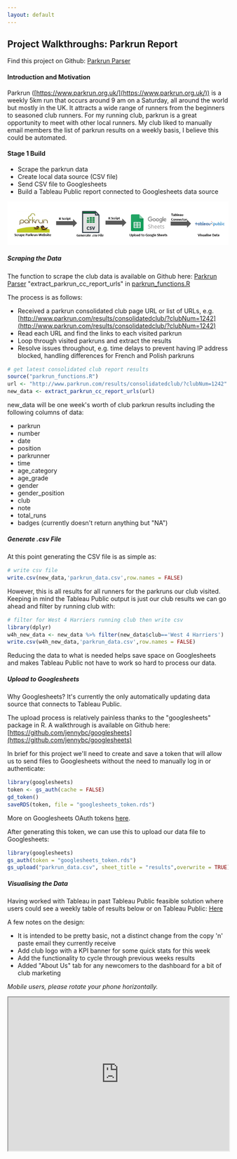 ```yaml
---
layout: default
---
```

## Project Walkthroughs: Parkrun Report
Find this project on Github: <a href ="https://github.com/wjsutton/parkrun_parser">Parkrun Parser</a>

#### **Introduction and Motivation**

Parkrun ([https://www.parkrun.org.uk/](https://www.parkrun.org.uk/)) is a weekly 5km run that occurs around 9 am on a Saturday, all around the world but mostly in the UK. It attracts a wide range of runners from the beginners to seasoned club runners. For my running club, parkrun is a great opportunity to meet with other local runners.
My club liked to manually email members the list of parkrun results on a weekly basis, I believe this could be automated.

#### **Stage 1 Build**
* Scrape the parkrun data
* Create local data source (CSV file)
* Send CSV file to Googlesheets
* Build a Tableau Public report connected to Googlesheets data source

![Stage 1](assets\parkrun_stage_1_workflow.png)

##### Scraping the Data

The function to scrape the club data is available on Github here: <a href ="https://github.com/wjsutton/parkrun_parser">Parkrun Parser</a> "extract_parkrun_cc_report_urls" in [parkrun_functions.R](https://github.com/wjsutton/parkrun_parser/blob/master/parkrun_functions.R)

The process is as follows:
* Received a parkrun consolidated club page URL or list of URLs, e.g. [http://www.parkrun.com/results/consolidatedclub/?clubNum=1242](http://www.parkrun.com/results/consolidatedclub/?clubNum=1242) 
* Read each URL and find the links to each visited parkrun
* Loop through visited parkruns and extract the results 
* Resolve issues throughout, e.g. time delays to prevent having IP address blocked, handling differences for French and Polish parkruns

```r
# get latest consolidated club report results
source("parkrun_functions.R")
url <- "http://www.parkrun.com/results/consolidatedclub/?clubNum=1242"
new_data <- extract_parkrun_cc_report_urls(url)
```
new_data will be one week's worth of club parkrun results including the following columns of data:
* parkrun	
* number	
* date	
* position	
* parkrunner	
* time	
* age_category	
* age_grade	
* gender	
* gender_position	
* club	
* note	
* total_runs
* badges (currently doesn't return anything but "NA")

##### Generate .csv File

At this point generating the CSV file is as simple as:
```r
# write csv file
write.csv(new_data,'parkrun_data.csv',row.names = FALSE)
```

However, this is all results for all runners for the parkruns our club visited. Keeping in mind the Tableau Public output is just our club results we can go ahead and filter by running club with:
```r
# filter for West 4 Harriers running club then write csv
library(dplyr)
w4h_new_data <- new_data %>% filter(new_data$club=='West 4 Harriers')
write.csv(w4h_new_data,'parkrun_data.csv',row.names = FALSE)
```
Reducing the data to what is needed helps save space on Googlesheets and makes Tableau Public not have to work so hard to process our data.

##### Upload to Googlesheets

Why Googlesheets? It's currently the only automatically updating data source that connects to Tableau Public.

The upload process is relatively painless thanks to the "googlesheets" package in R. A walkthrough is available on Github here: [https://github.com/jennybc/googlesheets](https://github.com/jennybc/googlesheets)

In brief for this project we'll need to create and save a token that will allow us to send files to Googlesheets without the need to manually log in or authenticate:
```r
library(googlesheets)
token <- gs_auth(cache = FALSE)
gd_token()
saveRDS(token, file = "googlesheets_token.rds")
```

More on Googlesheets OAuth tokens [here](https://rawgit.com/jennybc/googlesheets/master/vignettes/managing-auth-tokens.html).

After generating this token, we can use this to upload our data file to Googlesheets:
```r
library(googlesheets)
gs_auth(token = "googlesheets_token.rds")
gs_upload("parkrun_data.csv", sheet_title = "results",overwrite = TRUE)
```

##### Visualising the Data

Having worked with Tableau in past Tableau Public feasible solution where users could see a weekly table of results below or on Tableau Public: [Here](https://public.tableau.com/views/West4HarriersParkrunReport/WeeklyParkrunReport?:embed=y&:display_count=yes)

A few notes on the design:
* It is intended to be pretty basic, not a distinct change from the copy 'n' paste email they currently receive
* Add club logo with a KPI banner for some quick stats for this week
* Add the functionality to cycle through previous weeks results
* Added "About Us" tab for any newcomers to the dashboard for a bit of club marketing

_Mobile users, please rotate your phone horizontally._
<iframe align = "center" width = "100%" height = "350" src="https://public.tableau.com/views/West4HarriersParkrunReport/WeeklyParkrunReport?:embed=y&:display_count=yes"/>

Lastly to fully automate this the R code used can be scheduled to run on Windows Task Manager, a crontab, etc. 

#### **Stage 2 Build**

From running the stage 1 process a few upgrades were identified and planned for the second phase such as:
* Did the data fail to run? I do not know unless I manually check the data source or the Tableau workbook
* The original manual job of emailing weekly results has not been automated, a weekly emailable report should be produced

![Stage 2](assets\parkrun_stage_2_workflow.png)

##### Send an email if data scrape failed

As mentioned earlier the function "extract_parkrun_cc_report_urls" in [parkrun_functions.R](https://github.com/wjsutton/parkrun_parser/blob/master/parkrun_functions.R) has a few workarounds due to some inconsistent parkruns, this is out of my control but to assist the debugging of problems, it is helpful to receive a nudge via email when the data has not been received rather than manually checking. 
```r
# check max week of parkrun_data, if date is > 7 days old, send email
report <- read.csv(file = "parkrun_data.csv",stringsAsFactors = F)
report_date <- max(report$date)
last_week <- as.character(Sys.Date()-7)

if(report_date > last_week){
  # send email
}
```
For sending emails I used the `gmailr` library, you could alternatively use `mailr`. For `gmailr` I set up a new Gmail email address and set up the Gmail API using the following walkthrough [https://github.com/jimhester/gmailr](https://github.com/jimhester/gmailr) 

The credentials of the Gmail email address are saved to a text or csv file, this is just good practice to remove passwords and identifiers from your code. Credentials can then be read using:
```r
# Get Gmail credentials
details <- read.csv(file = "gmail_details.csv")
sender <- details$email
recipients <- details$admin
client_id <- details$client_id
client_secret <- details$client_secret

# Authenticate Gmail, create draft and send email
library(gmailr)
gmail_auth(scope = "full",
           id = client_id,
           secret = client_secret, 
           secret_file = NULL)
  
draft <- (mime(From=sender,
               To=recipients,
               Subject="Parkrun update failed",
               body = "The update for parkrun report has failed."
			   
send_message(draft)
```

More about sending emails via `gmailr` here: [https://github.com/jennybc/send-email-with-r](https://github.com/jennybc/send-email-with-r)


##### Generate Rmarkdown HTML report
The report is generated by building an R Markdown file, a full introduction is available here: [https://rmarkdown.rstudio.com/articles_intro.html](https://rmarkdown.rstudio.com/articles_intro.html) essentially for this project creating a standard report that can be updated weekly and rendered as a HTML file to be emailed.
```
```{r, echo=FALSE}```
```
The triple quote allows R code to be run without any outputs from the code being returned in the final document. I use these blocks to load libraries and do the majority of the required calculations. 
```
`r print('Hello World')`
```
The single quote allows for R code snippets to be run inline, I use these for printing the final results to the document. 

**Header and KPIs**

<img style="width: 100%;" src="assets\parkrun_html_header.png">
<br><br>
<img style="float: right;width: 30%" src="assets\parkrun_html_kpis.png">
The header and KPIs are built in similar fashion: 
- Image + Inline R code & Text

Images can inserted with with the markdown format `![](image.png)` or using the HTML `<img src="image.png">` tag. The `<img>` tag I find a bit easier if you wish to resize and position the image using the style attribute e.g. `style=float: left;width: 150px;`<br><br>
Inline R code is used to generate the weekly updated elements, for example, the report date
`r format(as.Date(max(report$date)),format="%d %b %Y")`
or referencing variables for KPIs `r parkrunners` to show the number of parkrunners. Note the data frame `report` and variable `parkrunners` are predefined in `{r, echo=FALSE}` blocks.

Showing milestones when there’s one and upcoming when they are 3 away

**Milestones, Upcoming Milestones and Weekly Results**
<img style="width: 100%;" src="assets\parkrun_html_milestones.png">
Reaching 100 or 200 Parkruns is a serious achievement and should be recognised in the weekly report. Similar if someone is 1 or 2 runs away from a milestone that should be mentioned to spur them on. A data frame of milestones is defined in a `{r, echo=FALSE}` block as where the total runs is a multiple of 25.
```
milestones <- output %>% filter(output$total_runs %% 25 == 0)
```
Similarly upcoming milestones are 1-3 runs off a milestone 
```
milestones_upcoming <- output %>% filter(output$total_runs %% 25 %in% c(22,23,24))
```
Note the `%%` does the modulus operation, essentially it's like division but only returns the remainder, e.g. `10 %% 3` equals 1.
<br>Next, we check whether there is any data in the table to avoid printing an empty table, which is done using an `ifelse` function in R, very similar to IF statement in Excel, if the statement is true then do this, otherwise do that.
```
ifelse(nrow(milestones)>0,'Milestones','')
```
In this example, if the milestones table has 1 or more rows then print the header 'Milestones' otherwise print nothing.
<br>The tables are formatted using the kable function
```
milestones %>% 
	kable() %>% 
		kable_styling(bootstrap_options = c("striped", "hover", "condensed", "responsive"))
```
<br>Headers are given an extra bit of distinction with coloured background by surrounding them with a `<h4>` tag and using the style attribute
```
paste0('<h4 style="background-color:#bedff6; padding: 7px;">',mile_header,'</h4>')
```
After the tables and headers are made they are pasted together then callable as a variable, so are then referenced using  `r mile` and `r mile_up`. <br>
The full list of results is produced in a similar approach but looping through the different Parkrun locations and pasting together a combined list of all headers and tables which is then called.
<img style="width: 100%;" src="assets\parkrun_html_results.png">

Example HTML email report: [Report](assets\parkrun_report.html)


#### **Stage 3 (prospective build)**

Upgrades:
* Update Tableau report, as the Tableau report does the same job as the email, but the Tableau report could visualise all the data collected, providing an All Time and YTD stats view
* Improve the quality of the email, some things aren’t rendering properly on desktop PC compared to mobile, etc.
​